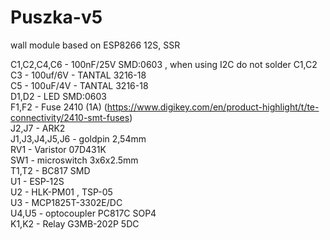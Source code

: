 # Puszka-v5
wall module based on ESP8266 12S, SSR

C1,C2,C4,C6 - 100nF/25V SMD:0603 , when using I2C do not solder C1,C2  
C3 - 100uf/6V - TANTAL 3216-18  
C5 - 100uF/4V - TANTAL 3216-18	 
D1,D2 - LED SMD:0603  
F1,F2 - Fuse 2410 (1A) (https://www.digikey.com/en/product-highlight/t/te-connectivity/2410-smt-fuses)  
J2,J7 - ARK2  	 
J1,J3,J4,J5,J6 - goldpin 2,54mm  
RV1 - Varistor 07D431K  
SW1 - microswitch 3x6x2.5mm  
T1,T2 - BC817 SMD  
U1 - ESP-12S  
U2 - HLK-PM01 , TSP-05  
U3 - MCP1825T-3302E/DC  
U4,U5 - optocoupler PC817C SOP4  
K1,K2 - Relay G3MB-202P 5DC  
 
